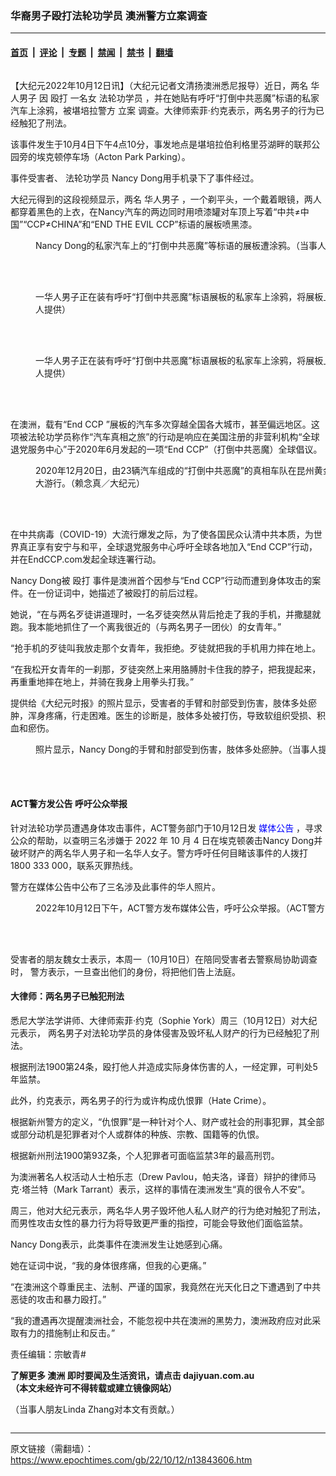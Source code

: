 ### 华裔男子殴打法轮功学员 澳洲警方立案调查

---

#### [首页](../../../..?n13843606) &nbsp;|&nbsp; [评论](../../../../../epoch-comment?n13843606) &nbsp;|&nbsp; [专题](../../../../../epoch-special?n13843606) &nbsp;|&nbsp; [禁闻](../../../../../epoch-news?n13843606) &nbsp;|&nbsp; [禁书](../../../../../books?n13843606) &nbsp;|&nbsp; [翻墙](https://github.com/gfw-breaker/nogfw/blob/master/README.md?n13843606)


<div class="column" id="artbody" itemprop="articleBody">
 <!-- article content begin -->
 <p>
  【大纪元2022年10月12日讯】（大纪元记者文清扬澳洲悉尼报导）近日，两名
  <ok href="https://www.epochtimes.com/gb/tag/%E5%8D%8E%E4%BA%BA%E7%94%B7%E5%AD%90.html">
   华人男子
  </ok>
  因
  <ok href="https://www.epochtimes.com/gb/tag/%E6%AE%B4%E6%89%93.html">
   殴打
  </ok>
  一名女
  <ok href="https://www.epochtimes.com/gb/tag/%E6%B3%95%E8%BD%AE%E5%8A%9F%E5%AD%A6%E5%91%98.html">
   法轮功学员
  </ok>
  ，并在她贴有呼吁“打倒中共恶魔”标语的私家汽车上涂鸦，被堪培拉警方
  <ok href="https://www.epochtimes.com/gb/tag/%E7%AB%8B%E6%A1%88.html">
   立案
  </ok>
  调查。大律师索菲‧约克表示，两名男子的行为已经触犯了刑法。
 </p>
 <p>
  该事件发生于10月4日下午4点10分，事发地点是堪培拉伯利格里芬湖畔的联邦公园旁的埃克顿停车场（Acton Park Parking）。
 </p>
 <p>
  事件受害者、
  <ok href="https://www.epochtimes.com/gb/tag/%E6%B3%95%E8%BD%AE%E5%8A%9F%E5%AD%A6%E5%91%98.html">
   法轮功学员
  </ok>
  Nancy Dong用手机录下了事件经过。
 </p>
 <p>
  大纪元得到的这段视频显示，两名
  <ok href="https://www.epochtimes.com/gb/tag/%E5%8D%8E%E4%BA%BA%E7%94%B7%E5%AD%90.html">
   华人男子
  </ok>
  ，一个剃平头，一个戴着眼镜，两人都穿着黑色的上衣，在Nancy汽车的两边同时用喷漆罐对车顶上写着“中共≠中国”“CCP≠CHINA”和“END THE EVIL CCP”标语的展板喷黑漆。
 </p>
 <figure aria-describedby="caption-attachment-13843611" class="wp-caption aligncenter" id="attachment_13843611" style="width: 600px">
  <ok href="https://i.epochtimes.com/assets/uploads/2022/10/id13843611-zhonggguo.jpg" target="_blank">
   <img alt="" class="size-large wp-image-13843611" src="https://i.epochtimes.com/assets/uploads/2022/10/id13843611-zhonggguo-600x450.jpg"/>
  </ok>
  <br/><figcaption class="wp-caption-text" id="caption-attachment-13843611">
   Nancy Dong的私家汽车上的“打倒中共恶魔”等标语的展板遭涂鸦。（当事人提供）
  </figcaption><br/>
 </figure><br/>
 <figure aria-describedby="caption-attachment-13843609" class="wp-caption aligncenter" id="attachment_13843609" style="width: 600px">
  <ok href="https://i.epochtimes.com/assets/uploads/2022/10/id13843609-07e3336b3859b1b11c5fcfd07149e50a.jpg" target="_blank">
   <img alt="" class="size-large wp-image-13843609" src="https://i.epochtimes.com/assets/uploads/2022/10/id13843609-07e3336b3859b1b11c5fcfd07149e50a-600x277.jpg"/>
  </ok>
  <br/><figcaption class="wp-caption-text" id="caption-attachment-13843609">
   一华人男子正在装有呼吁“打倒中共恶魔”标语展板的私家车上涂鸦，将展板上的标语涂黑。（当事人提供）
  </figcaption><br/>
 </figure><br/>
 <figure aria-describedby="caption-attachment-13843610" class="wp-caption aligncenter" id="attachment_13843610" style="width: 600px">
  <ok href="https://i.epochtimes.com/assets/uploads/2022/10/id13843610-4ff3d70c6029e15ca7cce6911adde2a3.jpg" target="_blank">
   <img alt="" class="size-large wp-image-13843610" src="https://i.epochtimes.com/assets/uploads/2022/10/id13843610-4ff3d70c6029e15ca7cce6911adde2a3-600x277.jpg"/>
  </ok>
  <br/><figcaption class="wp-caption-text" id="caption-attachment-13843610">
   一华人男子正在装有呼吁“打倒中共恶魔”标语展板的私家车上涂鸦，将展板上的标语涂黑。（当事人提供）
  </figcaption><br/>
 </figure><br/>
 <p>
  在澳洲，载有“End CCP ”展板的汽车多次穿越全国各大城市，甚至偏远地区。这项被法轮功学员称作“汽车真相之旅”的行动是响应在美国注册的非营利机构“全球退党服务中心”于2020年6月发起的一项“End CCP”（打倒中共恶魔）全球倡议。
 </p>
 <figure aria-describedby="caption-attachment-12636578" class="wp-caption aligncenter" id="attachment_12636578" style="width: 600px">
  <ok href="https://i.epochtimes.com/assets/uploads/2020/12/Screen-Shot-2020-12-21-at-1.16.42-am.png" target="_blank">
   <img alt="" class="size-large wp-image-12636578" src="https://i.epochtimes.com/assets/uploads/2020/12/Screen-Shot-2020-12-21-at-1.16.42-am-600x376.png"/>
  </ok>
  <br/><figcaption class="wp-caption-text" id="caption-attachment-12636578">
   2020年12月20日，由23辆汽车组成的“打倒中共恶魔”的真相车队在昆州黄金海岸首次举行了真相大游行。（赖念真／大纪元）
  </figcaption><br/>
 </figure><br/>
 <p>
  在中共病毒（COVID-19）大流行爆发之际，为了使各国民众认清中共本质，为世界真正享有安宁与和平，全球退党服务中心呼吁全球各地加入“End CCP”行动，并在EndCCP.com发起全球连署行动。
 </p>
 <p>
  Nancy Dong被
  <ok href="https://www.epochtimes.com/gb/tag/%E6%AE%B4%E6%89%93.html">
   殴打
  </ok>
  事件是澳洲首个因参与“End CCP”行动而遭到身体攻击的案件。在一份证词中，她描述了被殴打的前后过程。
 </p>
 <p>
  她说，“在与两名歹徒讲道理时，一名歹徒突然从背后抢走了我的手机，并撒腿就跑。我本能地抓住了一个离我很近的（与两名男子一团伙）的女青年。”
 </p>
 <p>
  “抢手机的歹徒叫我放走那个女青年，我拒绝。歹徒就把我的手机用力摔在地上。
 </p>
 <p>
  “在我松开女青年的一刹那，歹徒突然上来用胳膊肘卡住我的脖子，把我提起来，再重重地摔在地上，并骑在我身上用拳头打我。”
 </p>
 <p>
  提供给《大纪元时报》的照片显示，受害者的手臂和肘部受到伤害，肢体多处瘀肿，浑身疼痛，行走困难。医生的诊断是，肢体多处被打伤，导致软组织受损、积血和瘀伤。
 </p>
 <figure aria-describedby="caption-attachment-13843608" class="wp-caption aligncenter" id="attachment_13843608" style="width: 600px">
  <ok href="https://i.epochtimes.com/assets/uploads/2022/10/id13843608-Nancy-injury-1-600x800.jpeg" target="_blank">
   <img alt="" class="size-large wp-image-13843608" src="https://i.epochtimes.com/assets/uploads/2022/10/id13843608-Nancy-injury-1-600x800-600x800.jpeg"/>
  </ok>
  <br/><figcaption class="wp-caption-text" id="caption-attachment-13843608">
   照片显示，Nancy Dong的手臂和肘部受到伤害，肢体多处瘀肿。（当事人提供）
  </figcaption><br/>
 </figure><br/>
 <h4>
  ACT警方发公告 呼吁公众举报
 </h4>
 <p>
  针对法轮功学员遭遇身体攻击事件，ACT警务部门于10月12日发
  <span style="color: #0000ff;">
   <ok href="https://www.policenews.act.gov.au/news/media-releases/can-you-identify-these-three-people" rel="noopener noreferrer" style="color: #0000ff;" target="_blank">
    媒体公告
   </ok>
  </span>
  ，寻求公众的帮助，以查明三名涉嫌于 2022 年 10 月 4 日在埃克顿袭击Nancy Dong并破坏财产的两名华人男子和一名华人女子。警方呼吁任何目睹该事件的人拨打1800 333 000，联系灭罪热线。
 </p>
 <p>
  警方在媒体公告中公布了三名涉及此事件的华人照片。
 </p>
 <figure aria-describedby="caption-attachment-13844033" class="wp-caption aligncenter" id="attachment_13844033" style="width: 600px">
  <ok href="https://i.epochtimes.com/assets/uploads/2022/10/id13844033-Do-you-recognise-these-people-banner.png" target="_blank">
   <img alt="" class="size-large wp-image-13844033" src="https://i.epochtimes.com/assets/uploads/2022/10/id13844033-Do-you-recognise-these-people-banner-600x300.png"/>
  </ok>
  <br/><figcaption class="wp-caption-text" id="caption-attachment-13844033">
   2022年10月12日下午，ACT警方发布媒体公告，呼吁公众举报。（ACT警方网站）
  </figcaption><br/>
 </figure><br/>
 <p>
  受害者的朋友魏女士表示，本周一（10月10日）在陪同受害者去警察局协助调查时， 警方表示，一旦查出他们的身份，将把他们告上法庭。
 </p>
 <h4>
  大律师：两名男子已触犯刑法
 </h4>
 <p>
  悉尼大学法学讲师、大律师索菲‧约克（Sophie York）周三（10月12日）对大纪元表示， 两名男子对法轮功学员的身体侵害及毁坏私人财产的行为已经触犯了刑法。
 </p>
 <p>
  根据刑法1900第24条，殴打他人并造成实际身体伤害的人，一经定罪，可判处5年监禁。
 </p>
 <p>
  此外，约克表示，两名男子的行为或许构成仇恨罪（Hate Crime）。
 </p>
 <p>
  根据新州警方的定义，“仇恨罪”是一种针对个人、财产或社会的刑事犯罪，其全部或部分动机是犯罪者对个人或群体的种族、宗教、国籍等的仇恨。
 </p>
 <p>
  根据新州刑法1900第93Z条，个人犯罪者可面临监禁3年的最高刑罚。
 </p>
 <p>
  为澳洲著名人权活动人士柏乐志（Drew Pavlou，帕夫洛，译音）辩护的律师马克‧塔兰特（Mark Tarrant）表示，这样的事情在澳洲发生“真的很令人不安”。
 </p>
 <p>
  周三，他对大纪元表示，两名华人男子毁坏他人私人财产的行为绝对触犯了刑法，而男性攻击女性的暴力行为将导致更严重的指控，可能会导致他们面临监禁。
 </p>
 <p>
  Nancy Dong表示，此类事件在澳洲发生让她感到心痛。
 </p>
 <p>
  她在证词中说，“我的身体很疼痛，但我的心更痛。”
 </p>
 <p>
  “在澳洲这个尊重民主、法制、严谨的国家，我竟然在光天化日之下遭遇到了中共恶徒的攻击和暴力殴打。”
 </p>
 <p>
  “我的遭遇再次提醒澳洲社会，不能忽视中共在澳洲的黑势力，澳洲政府应对此采取有力的措施制止和反击。”
 </p>
 <p>
  责任编辑：宗敏青#
 </p>
 <p>
  <strong>
   了解更多
   <ok href="https://www.epochtimes.com/gb/tag/%e6%be%b3%e6%b4%b2.html">
    澳洲
   </ok>
   即时要闻及生活资讯，请点击
   <ok href="http://dajiyuan.com.au/">
    dajiyuan.com.au
   </ok>
  </strong>
  <br/>
  <strong>
   （本文未经许可不得转载或建立镜像网站）
  </strong>
 </p>
 <p>
  （当事人朋友Linda Zhang对本文有贡献。）
 </p>
 <!-- article content end -->
</div>


---

原文链接（需翻墙）：https://www.epochtimes.com/gb/22/10/12/n13843606.htm